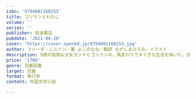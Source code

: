 ```yaml
---
isbn: '9784001160253'
title: ゴリランとわたし
volume: ''
series: ''
publisher: 岩波書店
pubdate: '2021-04-20'
cover: 'https://cover.openbd.jp/9784001160253.jpg'
author: フリーダ・ニルソン／著 よこのなな／翻訳 ながしまひろみ／イラスト
description: 9歳の孤独な少女ヨンナとゴリランの、風変わりですてきな生活を描いた、日常の延長線上のファンタジー。
price: '1700'
genre: 児童図書
target: 児童
format: 単行本
content: 外国文学小説

---
```

